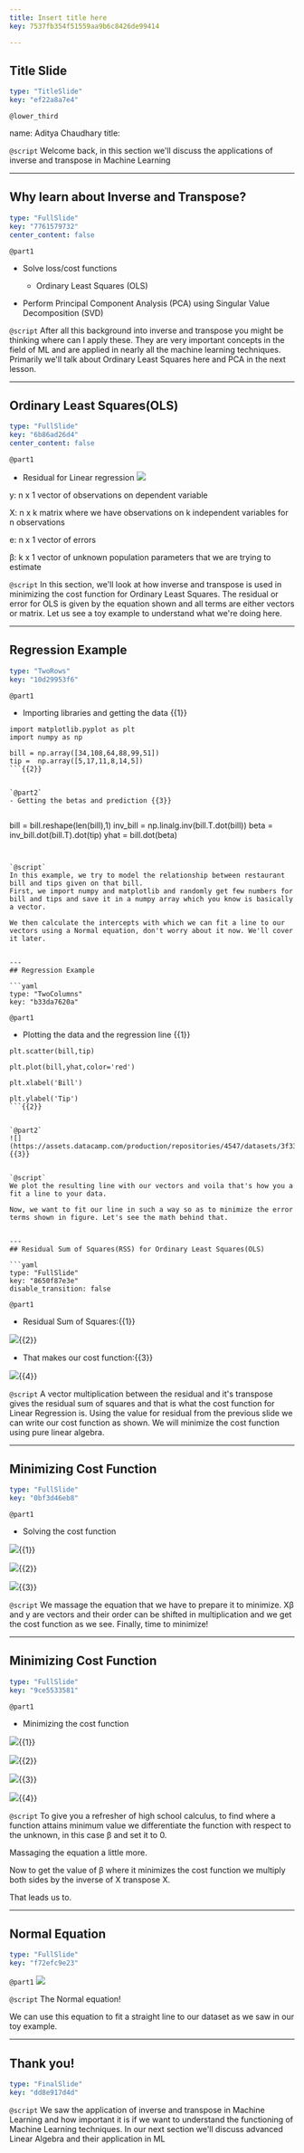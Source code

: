```yaml
---
title: Insert title here
key: 7537fb354f51559aa9b6c8426de99414

---
```

## Title Slide

```yaml
type: "TitleSlide"
key: "ef22a8a7e4"
```

`@lower_third`

name: Aditya Chaudhary
title: 


`@script`
Welcome back, in this section we'll discuss the applications of inverse and transpose in Machine Learning


---
## Why learn about Inverse and Transpose?

```yaml
type: "FullSlide"
key: "7761579732"
center_content: false
```

`@part1`
- Solve loss/cost functions
  
  - Ordinary Least Squares (OLS)

- Perform Principal Component Analysis (PCA) using Singular Value Decomposition (SVD)


`@script`
After all this background into inverse and transpose you might be thinking where can I apply these. They are very important concepts in the field of ML and are applied in nearly all the machine learning techniques. Primarily we'll talk about Ordinary Least Squares here and PCA in the next lesson.


---
## Ordinary Least Squares(OLS)

```yaml
type: "FullSlide"
key: "6b86ad26d4"
center_content: false
```

`@part1`
- Residual for Linear regression
![](https://assets.datacamp.com/production/repositories/4547/datasets/3605d1092576253f8677f0d637126b52b3beaf96/eqn1.JPG)

y: n x 1 vector of observations on dependent variable 
 
X: n x k matrix where we have observations on k 
independent variables for n observations

e: n x 1 vector of errors
  
β: k x 1 vector of unknown population parameters that we are trying to estimate


`@script`
In this section, we'll look at how inverse and transpose is used in minimizing the cost function for Ordinary Least Squares. 
The residual or error for OLS is given by the equation shown and all terms are either vectors or matrix. 
Let us see a toy example to understand what we're doing here.


---
## Regression Example

```yaml
type: "TwoRows"
key: "10d29953f6"
```

`@part1`
- Importing libraries and getting the data {{1}}

```
import matplotlib.pyplot as plt
import numpy as np

bill = np.array([34,108,64,88,99,51])
tip =  np.array([5,17,11,8,14,5])
```{{2}}


`@part2`
- Getting the betas and prediction {{3}}


```
bill = bill.reshape(len(bill),1)
inv_bill = np.linalg.inv(bill.T.dot(bill))
beta = inv_bill.dot(bill.T).dot(tip)
yhat = bill.dot(beta) 
```{{4}}


`@script`
In this example, we try to model the relationship between restaurant bill and tips given on that bill. 
First, we import numpy and matplotlib and randomly get few numbers for bill and tips and save it in a numpy array which you know is basically a vector. 

We then calculate the intercepts with which we can fit a line to our vectors using a Normal equation, don't worry about it now. We'll cover it later.


---
## Regression Example

```yaml
type: "TwoColumns"
key: "b33da7620a"
```

`@part1`
- Plotting the data and the regression line {{1}}

```
plt.scatter(bill,tip)

plt.plot(bill,yhat,color='red')

plt.xlabel('Bill')

plt.ylabel('Tip')
```{{2}}


`@part2`
![](https://assets.datacamp.com/production/repositories/4547/datasets/3f335004be25ef32b035523176f91f92e0dbe9a9/LR.JPG){{3}}


`@script`
We plot the resulting line with our vectors and voila that's how you a fit a line to your data.

Now, we want to fit our line in such a way so as to minimize the error terms shown in figure. Let's see the math behind that.


---
## Residual Sum of Squares(RSS) for Ordinary Least Squares(OLS)

```yaml
type: "FullSlide"
key: "8650f87e3e"
disable_transition: false
```

`@part1`
- Residual Sum of Squares:{{1}}

![](https://assets.datacamp.com/production/repositories/4547/datasets/01b229234cb5531094b9ce023a3a3828fbd178b8/eqn4.JPG){{2}} 
 
- That makes our cost function:{{3}}

![](https://assets.datacamp.com/production/repositories/4547/datasets/86e06b6da390fede8dc968403c329e905946698a/eqn6.JPG){{4}}


`@script`
A vector multiplication between the residual and it's transpose gives the residual sum of squares and that is what the cost function for Linear Regression is. 
Using the value for residual from the previous slide we can write our cost function as shown. 
We will minimize the cost function using pure linear algebra.


---
## Minimizing Cost Function

```yaml
type: "FullSlide"
key: "0bf3d46eb8"
```

`@part1`
- Solving the cost function

![](https://assets.datacamp.com/production/repositories/4547/datasets/f40e373a258098fd37131ca2ddc081bdc51b0f43/new1.JPG){{1}}

![](https://assets.datacamp.com/production/repositories/4547/datasets/36010b2d2591dbae8b04bedc2ea3da0759bc5b28/new2.JPG){{2}}

![](https://assets.datacamp.com/production/repositories/4547/datasets/02d6b5f6764dac64301d8cd36102b3c6023b051b/new3.JPG){{3}}


`@script`
We massage the equation that we have to prepare it to minimize. 
Xβ and y are vectors and their order can be shifted in multiplication and we get the cost function as we see. 
Finally, time to minimize!


---
## Minimizing Cost Function

```yaml
type: "FullSlide"
key: "9ce5533581"
```

`@part1`
- Minimizing the cost function

![](https://assets.datacamp.com/production/repositories/4547/datasets/a10525a6be30584c760b2d5b4d01f415344549dc/new4.JPG){{1}}

![](https://assets.datacamp.com/production/repositories/4547/datasets/0cdc2bee00546d4935f03f21308d068e9eda27bd/new5.JPG){{2}}

![](https://assets.datacamp.com/production/repositories/4547/datasets/ae38631d67210747fecd041ce6407737b160dd18/new6.JPG){{3}}

![](https://assets.datacamp.com/production/repositories/4547/datasets/6e8c1f0bee81eadcb86ddc294bf28135d0aa531d/new7.JPG){{4}}


`@script`
To give you a refresher of high school calculus, to find where a function attains minimum value we differentiate the function with respect to the unknown, in this case β and set it to 0. 

Massaging the equation a little more.

Now to get the value of β where it minimizes the cost function we multiply both sides by the inverse of X transpose X.

That leads us to.


---
## Normal Equation

```yaml
type: "FullSlide"
key: "f72efc9e23"
```

`@part1`
![](https://assets.datacamp.com/production/repositories/4547/datasets/c6d9d4940d59668589e44ca116e4742dd9de60be/last.JPG)


`@script`
The Normal equation!

We can use this equation to fit a straight line to our dataset as we saw in our toy example.


---
## Thank you!

```yaml
type: "FinalSlide"
key: "dd8e917d4d"
```

`@script`
We saw the application of inverse and transpose in Machine Learning and how important it is if we want to understand the functioning of Machine Learning techniques. In our next section we'll discuss advanced Linear Algebra and their application in ML

